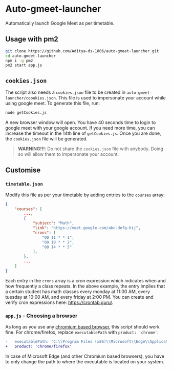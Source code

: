 # Auto-gmeet-launcher

Automatically launch Google Meet as per timetable.

## Usage with pm2

```bash
git clone https://github.com/Aditya-ds-1806/auto-gmeet-launcher.git
cd auto-gmeet-launcher
npm i -g pm2
pm2 start app.js
```

## `cookies.json`

The script also needs a `cookies.json` file to be created in `auto-gmeet-launcher/coookies.json`. This file is used to impersonate your account while using google meet. To generate this file, run:

```bash
node getCookies.js
```

A new browser window will open. You have 40 seconds time to login to google meet with your google account. If you need more time, you can increase the timeout in the 14th line of `getCookies.js`. Once you are done, the `cookies.json` file will be generated.

> **WARNING!!!**: Do not share the `cookies.json` file with anybody. Doing so will allow them to impersonate your account.

## Customise

### `timetable.json`

Modify this file as per your timetable by adding entries to the `courses` array:

```json
{
    "courses": [
        ...,
        {
            "subject": "Math",
            "link": "https://meet.google.com/abc-defg-hij",
            "crons": [
                "00 11 * * 1",
                "00 10 * * 2",
                "00 14 * * 5"
            ],
        },
        ...
    ]
}
```

Each entry in the `crons` array is a cron expression which indicates when and how frequently a class repeats. In the above example, the entry implies that a certain student has math classes every monday at 11:00 AM, every tuesday at 10:00 AM, and every friday at 2:00 PM. You can create and verify cron expressions here: <https://crontab.guru/>.

### `app.js` - Choosing a browser

As long as you use any [chromium based browser](https://en.wikipedia.org/wiki/Chromium_(web_browser)#Browsers_based_on_Chromium), this script should work fine. For chrome/firefox, replace `executablePath` with `product: 'chrome'`.

```diff
-   executablePath: 'C:\\Program Files (x86)\\Microsoft\\Edge\\Application\\msedge.exe',
+   product: 'chrome/firefox'
```

In case of Microsoft Edge (and other Chromium based browsers), you have to only change the path to where the executable is located on your system.
